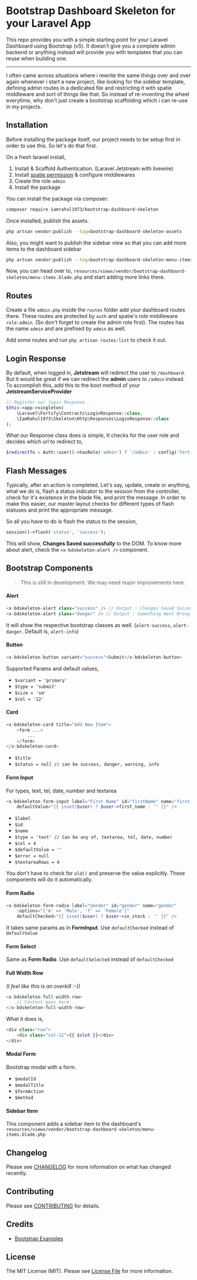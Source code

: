 # Bootstrap Dashboard Skeleton for your Laravel App

This repo provides you with a simple starting point for your Laravel Dashboard using Bootstrap (v5). It doesn't give you a complete admin backend or anything instead will provide you with templates that you can reuse when building one.

---

I often came across situations where i rewrite the same things over and over again whenever i start a new project, like looking for the sidebar template, defining admin routes in a dedicated file and restricting it with spatie middleware and sort of things like that. So instead of re-inventing the wheel everytime, why don't just create a bootstrap scaffolding which i can re-use in my projects.

## Installation

Before installing the package itself, our project needs to be setup first in order to use this. So let's do that first.

On a fresh laravel install,
1. Install & Scaffold Authentication. (Laravel Jetstream with livewire)
2. Install [spatie permission](https://spatie.be/docs/laravel-permission/v5/introduction) & configure middlewares
3. Create the role `admin`
4. Install the package

You can install the package via composer:

```bash
composer require iamrahul1973/bootstrap-dashboard-skeleton
```

Once installed, publish the assets.
```bash
php artsan vendor:publish --tag=bootstrap-dashboard-skeleton-assets
```

Also, you might want to publish the sidebar view so that you can add more items to the dashboard sidebar
```bash
php artsan vendor:publish --tag=bootstrap-dashboard-skeleton-menu-items-views
```

Now, you can head over to, `resources/views/vendor/bootstrap-dashboard-skeleton/menu-items.blade.php` and start adding more links there.

## Routes

Create a file `admin.php` inside the `routes` folder add your dashboard routes there. These routes are protected by `auth` and spatie's role middleware `role:admin`. (So don't forget to create the admin role first). The routes has the name `admin` and are prefixed by `admin` as well.

Add some routes and run `php artisan routes:list` to check it out.

## Login Response

By default, when logged in, **Jetstream** will redirect the user to `/dashboard`. But it would be great if we can redirect the **admin** users to `/admin` instead. To accomplish this, add this to the boot method of your **JetstreamServiceProvider**

```php
// Register our login Response
$this->app->singleton(
	\Laravel\Fortify\Contracts\LoginResponse::class,
	\IamRahul1973\Skeleton\Http\Responses\LoginResponse::class
);
```

What our Response class does is simple, It checks for the user role and decides which url to redirect to,

```php
$redirectTo = Auth::user()->hasRole('admin') ? '/admin' : config('fortify.home')
```

## Flash Messages

Typically, after an action is completed, Let's say, update, create or anything, what we do is, flash a status indicator to the session from the controller, check for it's existence in the blade file, and print the message. In order to make this easier, our master layout checks for different types of flash statuses and print the appropriate message.

So all you have to do is flash the status to the session,

```php
session()->flash('status', 'success');
```

This will show, **Changes Saved successfully** to the DOM. To know more about alert, check the `<x-bdskeleton-alert />` component.

## Bootstrap Components

> This is still in development. We may need major improvements here.

#### Alert
```php
<x-bdskeleton-alert class="success" /> // Output : Changes Saved Successfully !
<x-bdskeleton-alert class="danger" /> // Output : Something Went Wrong !
```

It will show the respective bootstrap classes as well. (`alert-success`, `alert-danger`. Default is, `alert-info`)

#### Button
```php
<x-bdskeleton-button variant="success">Submit</x-bdskeleton-button>
```

Supported Params and default values,
 - `$variant = 'primary'`
 - `$type = 'submit'`
 - `$size = 'sm'`
 - `$col = '12'`

#### Card

```php
<x-bdskeleton-card title="Add New Item">
	<form ...>
		...
	</form>
</x-bdskeleton-card>
```

 - `$title`
 - `$status = null // can be success, danger, warning, info`

#### Form Input

For types, text, tel, date, number and textarea

```php
<x-bdskeleton-form-input label="First Name" id="firstName" name="first_name" col="6"
	defaultValue="{{ isset($user) ? $user->first_name : '' }}" />
```
 - `$label`
 - `$id`
 - `$name`
 - `$type = 'text' // Can be any of, textarea, tel, date, number`
 - `$col = 4`
 - `$defaultValue = ''`
 - `$error = null`
 - `$textareaRows = 4`

You don't have to check for `old()` and preserve the value explicitly. These components will do it automatically.

#### Form Radio

```php
<x-bdskeleton-form-radio label="Gender" id="gender" name="gender"
	:options="['m' => 'Male', 'f' => 'Female']"
	defaultChecked="{{ isset($user) ? $user->in_stock : '' }}" />
```

It takes same params as in **FormInput**. Use `defaultChecked` instead of `defaultValue`

#### Form Select

Same as **Form Radio**. Use `defaultSelected` instead of `defaultChecked`

#### Full Width Row

_(I feel like this is an overkill :-))_

```php
<x-bdskeleton-full-width-row>
	// Content goes here
</x-bdskeleton-full-width-row>
```

What it does is,

```php
<div class="row">
	<div class="col-12">{{ $slot }}</div>
</div>
```

#### Modal Form

Bootstrap modal with a form.

 - `$modalId`
 - `$modalTitle`
 - `$formAction`
 - `$method`

#### Sidebar Item

This component adds a sidebar item to the dashboard's `resources/views/vendor/bootstrap-dashboard-skeleton/menu-items.blade.php`

## Changelog

Please see [CHANGELOG](CHANGELOG.md) for more information on what has changed recently.

## Contributing

Please see [CONTRIBUTING](.github/CONTRIBUTING.md) for details.

## Credits

- [Bootstrap Examples](https://getbootstrap.com/docs/5.0/examples/sidebars/)

## License

The MIT License (MIT). Please see [License File](LICENSE.md) for more information.
